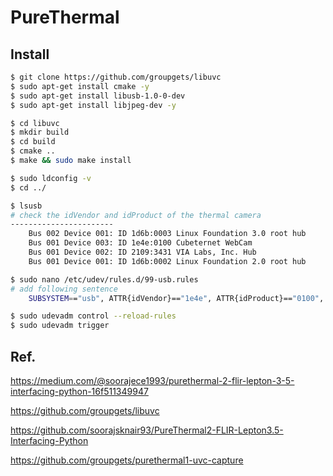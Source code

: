 # PureThermal

## Install
```bash
$ git clone https://github.com/groupgets/libuvc
$ sudo apt-get install cmake -y
$ sudo apt-get install libusb-1.0-0-dev
$ sudo apt-get install libjpeg-dev -y

$ cd libuvc
$ mkdir build
$ cd build
$ cmake ..
$ make && sudo make install

$ sudo ldconfig -v
$ cd ../

$ lsusb
# check the idVendor and idProduct of the thermal camera
-----------------------
    Bus 002 Device 001: ID 1d6b:0003 Linux Foundation 3.0 root hub
    Bus 001 Device 003: ID 1e4e:0100 Cubeternet WebCam
    Bus 001 Device 002: ID 2109:3431 VIA Labs, Inc. Hub
    Bus 001 Device 001: ID 1d6b:0002 Linux Foundation 2.0 root hub

$ sudo nano /etc/udev/rules.d/99-usb.rules
# add following sentence
    SUBSYSTEM=="usb", ATTR{idVendor}=="1e4e", ATTR{idProduct}=="0100", MODE="0666"

$ sudo udevadm control --reload-rules
$ sudo udevadm trigger
```
## Ref.
https://medium.com/@soorajece1993/purethermal-2-flir-lepton-3-5-interfacing-python-16f511349947

https://github.com/groupgets/libuvc

https://github.com/soorajsknair93/PureThermal2-FLIR-Lepton3.5-Interfacing-Python

https://github.com/groupgets/purethermal1-uvc-capture
